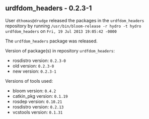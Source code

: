 ## urdfdom_headers - 0.2.3-1

User `dthomas@drudge` released the packages in the `urdfdom_headers` repository by running `/usr/bin/bloom-release -r hydro -t hydro urdfdom_headers` on `Fri, 19 Jul 2013 19:05:42 -0000`

The `urdfdom_headers` package was released.

Version of package(s) in repository `urdfdom_headers`:
- rosdistro version: `0.2.3-0`
- old version: `0.2.3-0`
- new version: `0.2.3-1`

Versions of tools used:
- bloom version: `0.4.2`
- catkin_pkg version: `0.1.19`
- rosdep version: `0.10.21`
- rosdistro version: `0.2.13`
- vcstools version: `0.1.31`


